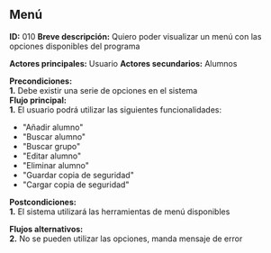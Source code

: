 ## Menú
**ID:** 010
**Breve descripción:** Quiero poder visualizar un menú con las opciones disponibles del programa

**Actores principales:** Usuario
**Actores secundarios:** Alumnos

**Precondiciones:**  
**1.** Debe existir una serie de opciones en el sistema  
**Flujo principal:**  
**1.** El usuario podrá utilizar las siguientes funcionalidades:

  * "Añadir alumno"  
  * "Buscar alumno"  
  * "Buscar grupo"  
  * "Editar alumno"
  * "Eliminar alumno"
  * "Guardar copia de seguridad"
  * "Cargar copia de seguridad"        

**Postcondiciones:**  
**1.** El sistema utilizará las herramientas de menú disponibles

**Flujos alternativos:**  
**2.** No se pueden utilizar las opciones, manda mensaje de error  
